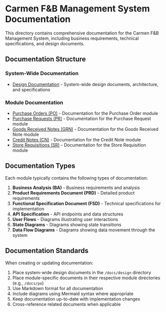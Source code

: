 # Carmen F&B Management System Documentation

This directory contains comprehensive documentation for the Carmen F&B Management System, including business requirements, technical specifications, and design documents.

## Documentation Structure

### System-Wide Documentation

- [Design Documentation](./design) - System-wide design documents, architecture, and specifications

### Module Documentation

- [Purchase Orders (PO)](./po) - Documentation for the Purchase Order module
- [Purchase Requests (PR)](./pr) - Documentation for the Purchase Request module
- [Goods Received Notes (GRN)](./grn) - Documentation for the Goods Received Note module
- [Credit Notes (CN)](./cn) - Documentation for the Credit Note module
- [Store Requisitions (SR)](./sr) - Documentation for the Store Requisition module

## Documentation Types

Each module typically contains the following types of documentation:

1. **Business Analysis (BA)** - Business requirements and analysis
2. **Product Requirements Document (PRD)** - Detailed product requirements
3. **Functional Specification Document (FSD)** - Technical specifications for implementation
4. **API Specification** - API endpoints and data structures
5. **User Flows** - Diagrams illustrating user interactions
6. **State Diagrams** - Diagrams showing state transitions
7. **Data Flow Diagrams** - Diagrams showing data movement through the system

## Documentation Standards

When creating or updating documentation:

1. Place system-wide design documents in the `/docs/design` directory
2. Place module-specific documents in their respective module directories (e.g., `/docs/po`)
3. Use Markdown format for all documentation
4. Include diagrams using Mermaid syntax where appropriate
5. Keep documentation up-to-date with implementation changes
6. Cross-reference related documents when applicable 